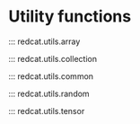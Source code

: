 # Utility functions

::: redcat.utils.array

::: redcat.utils.collection

::: redcat.utils.common

::: redcat.utils.random

::: redcat.utils.tensor
